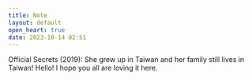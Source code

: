 ```yaml
---
title: Note
layout: default
open_heart: true
date: 2023-10-14 02:51
---
```


Official Secrets (2019): She grew up in Taiwan and her family still lives in Taiwan! Hello! I hope you all are loving it here.
